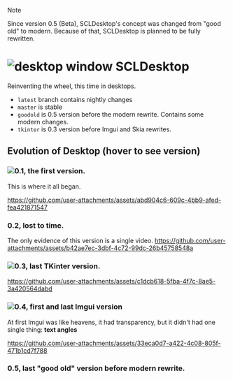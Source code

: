> [!NOTE]
> Since version 0.5 (Beta), SCLDesktop's concept was changed from "good old" to modern. Because of that, SCLDesktop is planned to be fully rewritten.

# ![desktop window](https://github.com/user-attachments/assets/33eca0d7-a422-4c08-805f-471b1cd7f788) SCLDesktop

Reinventing the wheel, this time in desktops.

* `latest` branch contains nightly changes
* `master` is stable
* `goodold` is 0.5 version before the modern rewrite. Contains some modern changes.
* `tkinter` is 0.3 version before Imgui and Skia rewrites.


## Evolution of Desktop (hover to see version)
### ![0.1, the first version.](https://github.com/SectonCL/Desktop/tree/0.1)
This is where it all began. 

https://github.com/user-attachments/assets/abd904c6-609c-4bb9-afed-fea421871547

### 0.2, lost to time.
The only evidence of this version is a single video.
https://github.com/user-attachments/assets/b42ae7ec-3dbf-4c72-99dc-26b45758548a

### ![0.3, last TKinter version.](https://github.com/SectonCL/Desktop/tree/0.3)

https://github.com/user-attachments/assets/c1dcb618-5fba-4f7c-8ae5-3a420564dabd

### ![0.4, first and last Imgui version](https://github.com/SectonCL/Desktop/tree/765006c27d57b4c517d4f6b7095cc033cda4403f)
At first Imgui was like heavens, it had transparency, but it didn't had one single thing: **text angles**

https://github.com/user-attachments/assets/33eca0d7-a422-4c08-805f-471b1cd7f788

### 0.5, last "good old" version before modern rewrite.